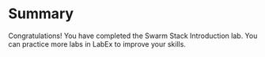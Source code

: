 # Summary

Congratulations! You have completed the Swarm Stack Introduction lab. You can practice more labs in LabEx to improve your skills.

